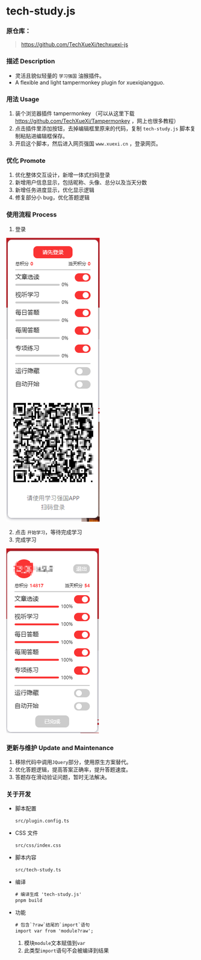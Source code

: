 # tech-study.js

### 原仓库：

> https://github.com/TechXueXi/techxuexi-js

### 描述 Description

- 灵活且貌似轻量的 `学习强国` 油猴插件。
- A flexible and light tampermonkey plugin for xuexiqiangguo.

### 用法 Usage

1. 装个浏览器插件 tampermonkey （可以从这里下载 https://github.com/TechXueXi/Tampermonkey ，网上也很多教程）
2. 点击插件里添加按钮，去掉编辑框里原来的代码，复制 `tech-study.js` 脚本复制粘贴进编辑框保存。
3. 开启这个脚本，然后进入网页强国 `www.xuexi.cn` ，登录网页。

### 优化 Promote

1. 优化整体交互设计，新增一体式扫码登录
2. 新增用户信息显示，包括昵称、头像、总分以及当天分数
3. 新增任务进度显示，优化显示逻辑
4. 修复部分小 bug，优化答题逻辑

### 使用流程 Process

1. 登录

![登录](./login.png)

2. 点击 `开始学习`，等待完成学习
3. 完成学习

![完成学习](./done.png)

### 更新与维护 Update and Maintenance

1. 移除代码中调用`JQuery`部分，使用原生方案替代。
2. 优化答题逻辑，提高答案正确率，提升答题速度。
3. 答题存在滑动验证问题，暂时无法解决。

### 关于开发

- 脚本配置

  `src/plugin.config.ts`

- CSS 文件

  `src/css/index.css`

- 脚本内容

  `src/tech-study.ts`

- 编译

  ```
  # 编译生成 'tech-study.js'
  pnpm build
  ```

- 功能

  ```
  # 包含`?raw`结尾的`import`语句
  import var from 'module?raw';
  ```

  1. 模块`module`文本赋值到`var`
  2. 此类型`import`语句不会被编译到结果
